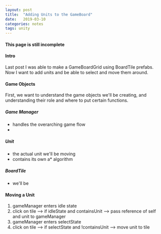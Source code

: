 ```yaml
---
layout: post
title:  "Adding Units to the GameBoard"
date:   2019-03-10
categories: notes
tags: unity
---
```


#### This page is still incomplete

#### Intro
Last post I was able to make a GameBoardGrid using BoardTile prefabs.  Now I want to add units and be able to select and move them around.

#### Game Objects
First, we want to understand the game objects we'll be creating, and understanding their role and where to put certain functions.

##### Game Manager
* handles the overarching game flow
* 

##### Unit
* the actual unit we'll be moving
* contains its own a* algorithm

##### BoardTile
* we'll be 

#### Moving a Unit
1. gameManager enters idle state
2. click on tile --> if idleState and containsUnit --> pass reference of self and unit to gameManager
3. gameManager enters selectState
4. click on tile --> if selectState and !containsUnit --> move unit to tile